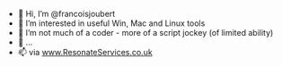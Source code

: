 - 👋 Hi, I’m @francoisjoubert
- 👀 I’m interested in useful Win, Mac and Linux tools
- 🌱 I’m not much of a coder - more of a script jockey (of limited ability)
- 💞️ ...
- 📫 via www.ResonateServices.co.uk

<!---
francoisjoubert/francoisjoubert is a ✨ special ✨ repository because its `README.md` (this file) appears on your GitHub profile.
You can click the Preview link to take a look at your changes.
--->
